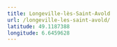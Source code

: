 ```yaml
---
title: Longeville-lès-Saint-Avold
url: /longeville-les-saint-avold/
latitude: 49.1187388
longitude: 6.6459628
---
```

